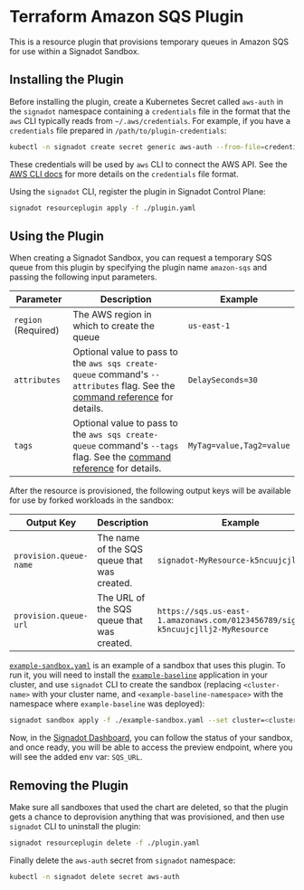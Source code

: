 # Terraform Amazon SQS Plugin

This is a resource plugin that provisions temporary queues in Amazon SQS
for use within a Signadot Sandbox.

## Installing the Plugin

Before installing the plugin, create a Kubernetes Secret called `aws-auth` in
the `signadot` namespace containing a `credentials` file in the format that the
`aws` CLI typically reads from `~/.aws/credentials`. For example, if you have a
`credentials` file prepared in `/path/to/plugin-credentials`:

```sh
kubectl -n signadot create secret generic aws-auth --from-file=credentials=/path/to/plugin-credentials
```

These credentials will be used by `aws` CLI to connect the AWS API.
See the [AWS CLI docs](https://docs.aws.amazon.com/cli/latest/userguide/cli-configure-files.html#cli-configure-files-settings)
for more details on the `credentials` file format.

Using the `signadot` CLI, register the plugin in Signadot Control Plane:

```sh
signadot resourceplugin apply -f ./plugin.yaml
```

## Using the Plugin

When creating a Signadot Sandbox, you can request a temporary SQS queue from
this plugin by specifying the plugin name `amazon-sqs` and passing the following input parameters.

Parameter | Description | Example
--------- | ----------- | -------
`region` (Required) | The AWS region in which to create the queue | `us-east-1`
`attributes` | Optional value to pass to the `aws sqs create-queue` command's `--attributes` flag. See the [command reference](https://docs.aws.amazon.com/cli/latest/reference/sqs/create-queue.html) for details. | `DelaySeconds=30`
`tags` | Optional value to pass to the `aws sqs create-queue` command's `--tags` flag. See the [command reference](https://docs.aws.amazon.com/cli/latest/reference/sqs/create-queue.html) for details. | `MyTag=value,Tag2=value`

After the resource is provisioned, the following output keys will be available
for use by forked workloads in the sandbox:

Output Key | Description | Example
---------- | ----------- | -------
`provision.queue-name` | The name of the SQS queue that was created. | `signadot-MyResource-k5ncuujcjllj2`
`provision.queue-url` | The URL of the SQS queue that was created. | `https://sqs.us-east-1.amazonaws.com/0123456789/signadot-k5ncuujcjllj2-MyResource`

[`example-sandbox.yaml`](./example-sandbox.yaml) is an example of a sandbox that uses this plugin.
To run it, you will need to install the [`example-baseline`](./../example-baseline/) application
in your cluster, and use `signadot` CLI to create the sandbox (replacing `<cluster-name>` with your
cluster name, and `<example-baseline-namespace>` with the namespace where `example-baseline` was deployed):

```sh
signadot sandbox apply -f ./example-sandbox.yaml --set cluster=<cluster-name> --set namespace=<example-baseline-namespace>
```

Now, in the [Signadot Dashboard](https://app.signadot.com/sandboxes), you can follow the status of your sandbox,
and once ready, you will be able to access the preview endpoint, where you will see the added env var:
`SQS_URL`.

## Removing the Plugin

Make sure all sandboxes that used the chart are deleted, so that the plugin gets
a chance to deprovision anything that was provisioned, and then use `signadot` CLI to uninstall the plugin:

```sh
signadot resourceplugin delete -f ./plugin.yaml
```

Finally delete the `aws-auth` secret from `signadot` namespace:

```sh
kubectl -n signadot delete secret aws-auth
```
